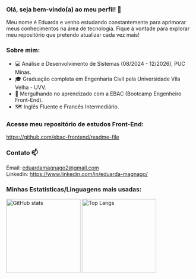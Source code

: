 ### Olá, seja bem-vindo(a) ao meu perfil! 👋
Meu nome é Eduarda e venho estudando constantemente para aprimorar meus conhecimentos na área de tecnologia.
Fique à vontade para explorar meu repositório que pretendo atualizar cada vez mais!

### Sobre mim:
- 💻 Análise e Desenvolvimento de Sistemas (08/2024 - 12/2026), PUC Minas.
- 🎓 Graduação completa em Engenharia Civil pela Universidade Vila Velha - UVV.
- 🤿 Mergulhando no aprendizado com a EBAC (Bootcamp Engenheiro Front-End).
- 🗺️ Inglês Fluente e Francês Intermediário.

### Acesse meu repositório de estudos Front-End:
https://github.com/ebac-frontend/readme-file

### Contato 📫
Email: eduardamagnago2@gmail.com<br>
Linkedin: https://www.linkedin.com/in/eduarda-magnago/<br>

### Minhas Estatísticas/Linguagens mais usadas:
<p align="left">
  <img height="200em" src="https://github-readme-stats.vercel.app/api?username=eduarda-magnago&show_icons=true&theme=dark" alt="GitHub stats" />
  <img height="200em" src="https://github-readme-stats.vercel.app/api/top-langs/?username=eduarda-magnago&layout=compact&theme=dark" alt="Top Langs" />
</p>




